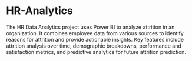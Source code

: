 # HR-Analytics
The HR Data Analytics project uses Power BI to analyze attrition in an organization. It combines employee data from various sources to identify reasons for attrition and provide actionable insights. Key features include attrition analysis over time, demographic breakdowns, performance and satisfaction metrics, and predictive analytics for future attrition prediction.
